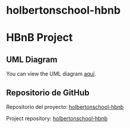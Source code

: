 # holbertonschool-hbnb

# HBnB Project

## UML Diagram

You can view the UML diagram [aquí](https://files.slack.com/files-tmb/T0423U1MW21-F076VSEAC0L-ceecf86746/diagrama_de_clases_uml_hbnb_720.jpg).

## Repositorio de GitHub

Repositorio del proyecto: [holbertonschool-hbnb](URL_DE_TU_REPOSITORIO)

Project repository: [holbertonschool-hbnb](https://github.com/marialegl/holbertonschool-hbnb/tree/main)

